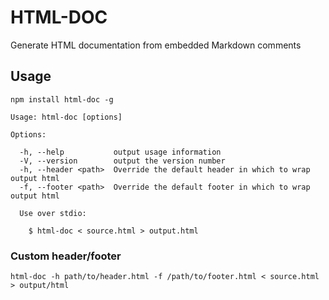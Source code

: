 # HTML-DOC

Generate HTML documentation from embedded Markdown comments

## Usage

```
npm install html-doc -g
```

```
Usage: html-doc [options]

Options:

  -h, --help           output usage information
  -V, --version        output the version number
  -h, --header <path>  Override the default header in which to wrap output html
  -f, --footer <path>  Override the default footer in which to wrap output html

  Use over stdio:

    $ html-doc < source.html > output.html
```

### Custom header/footer

```
html-doc -h path/to/header.html -f /path/to/footer.html < source.html > output/html